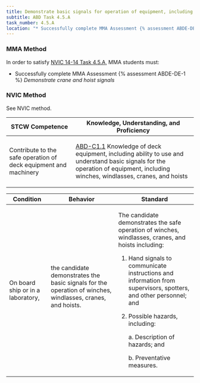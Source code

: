 ```yaml
---
title: Demonstrate basic signals for operation of equipment, including winches, windlasses, cranes, and hoists
subtitle: ABD Task 4.5.A 
task_number: 4.5.A
location: "* Successfully complete MMA Assessment {% assessment ABDE-DE-1 %} *Demonstrate crane and hoist signals*" 
---
```



### MMA Method

In order to satisfy  [NVIC 14-14  Task  4.5.A]({{site.baseurl}}/assets/images/nvic-14-14.pdf), MMA students must:

* Successfully complete MMA Assessment {% assessment ABDE-DE-1 %} *Demonstrate crane and hoist signals*


### NVIC Method

<a onclick="togglevisibility('nvic_methods')" >See NVIC method.</a>

<div id='nvic_methods' class='hide'>

<table>
<thead>
<tr>
<th class='forty'> STCW Competence </th>
<th class='sixty'> Knowledge, Understanding, and Proficiency </th>
</tr>
</thead>




<tbody>
<tr><td markdown='1'>

Contribute to the safe operation of deck equipment and machinery

</td><td markdown='1'>

[ABD-C1.1](../../tables/25.html#ABD-C1.1) Knowledge of deck equipment, including ability to use and understand basic signals for the operation of equipment, including winches, windlasses, cranes, and hoists

</td></tr>


</tbody>
</table>


<table>
<thead>
<tr><th class='twenty'>  Condition </th><th class='twenty'> Behavior </th><th  class='sixty'>Standard </th></tr>
</thead>
<tbody >



<tr><td markdown='1'>

On board ship or in a laboratory,

</td><td markdown='1'>

the candidate demonstrates the basic signals for the operation of winches, windlasses, cranes, and hoists.

<br>

<div class="tooltip">
<span class="tooltiptext">
</span>
</div>


</td><td markdown='1'>

The candidate demonstrates the safe operation of winches, windlasses, cranes, and hoists including:

1. Hand signals to communicate instructions and information from supervisors, spotters, and other personnel; and
2. Possible hazards, including:

	a. Description of hazards; and

	b. Preventative measures. 

</td></tr>
</tbody>
</table>
</div>
